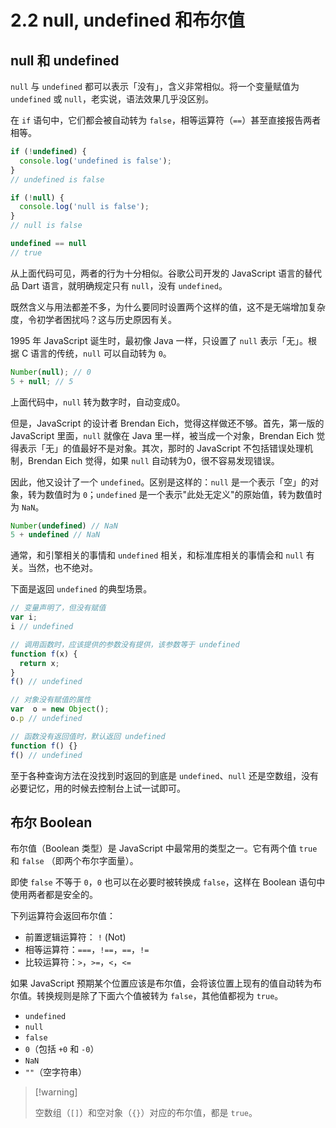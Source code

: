 # 2.2 null, undefined 和布尔值

## null 和 undefined

`null` 与 `undefined` 都可以表示「没有」，含义非常相似。将一个变量赋值为 `undefined` 或 `null`，老实说，语法效果几乎没区别。

在 `if` 语句中，它们都会被自动转为 `false`，相等运算符（`==`）甚至直接报告两者相等。

```js
if (!undefined) {
  console.log('undefined is false');
}
// undefined is false

if (!null) {
  console.log('null is false');
}
// null is false

undefined == null
// true
```

从上面代码可见，两者的行为十分相似。谷歌公司开发的 JavaScript 语言的替代品 Dart 语言，就明确规定只有 `null`，没有 `undefined`。

既然含义与用法都差不多，为什么要同时设置两个这样的值，这不是无端增加复杂度，令初学者困扰吗？这与历史原因有关。

1995 年 JavaScript 诞生时，最初像 Java 一样，只设置了 `null` 表示「无」。根据 C 语言的传统，`null` 可以自动转为 `0`。

```js
Number(null); // 0
5 + null; // 5
```

上面代码中，`null` 转为数字时，自动变成0。

但是，JavaScript 的设计者 Brendan Eich，觉得这样做还不够。首先，第一版的 JavaScript 里面，`null` 就像在 Java 里一样，被当成一个对象，Brendan Eich 觉得表示「无」的值最好不是对象。其次，那时的 JavaScript 不包括错误处理机制，Brendan Eich 觉得，如果 `null` 自动转为0，很不容易发现错误。

因此，他又设计了一个 `undefined`。区别是这样的：`null` 是一个表示「空」的对象，转为数值时为 `0`；`undefined` 是一个表示"此处无定义"的原始值，转为数值时为 `NaN`。

```js
Number(undefined) // NaN
5 + undefined // NaN
```

通常，和引擎相关的事情和 `undefined` 相关，和标准库相关的事情会和 `null` 有关。当然，也不绝对。

下面是返回 `undefined` 的典型场景。

```js
// 变量声明了，但没有赋值
var i;
i // undefined

// 调用函数时，应该提供的参数没有提供，该参数等于 undefined
function f(x) {
  return x;
}
f() // undefined

// 对象没有赋值的属性
var  o = new Object();
o.p // undefined

// 函数没有返回值时，默认返回 undefined
function f() {}
f() // undefined
```

至于各种查询方法在没找到时返回的到底是 `undefined`、`null` 还是空数组，没有必要记忆，用的时候去控制台上试一试即可。

## 布尔 Boolean

布尔值（Boolean 类型）是 JavaScript 中最常用的类型之一。它有两个值 `true` 和 `false` （即两个布尔字面量）。

即使 `false` 不等于 `0`，`0` 也可以在必要时被转换成 `false`，这样在 Boolean 语句中使用两者都是安全的。

下列运算符会返回布尔值：

- 前置逻辑运算符： `!` (Not)
- 相等运算符：`===`，`!==`，`==`，`!=`
- 比较运算符：`>`，`>=`，`<`，`<=`

如果 JavaScript 预期某个位置应该是布尔值，会将该位置上现有的值自动转为布尔值。转换规则是除了下面六个值被转为 `false`，其他值都视为 `true`。

- `undefined`
- `null`
- `false`
- `0`（包括 `+0` 和 `-0`）
- `NaN`
- `""`（空字符串）

>  [!warning]
>
> 空数组（`[]`）和空对象（`{}`）对应的布尔值，都是 `true`。